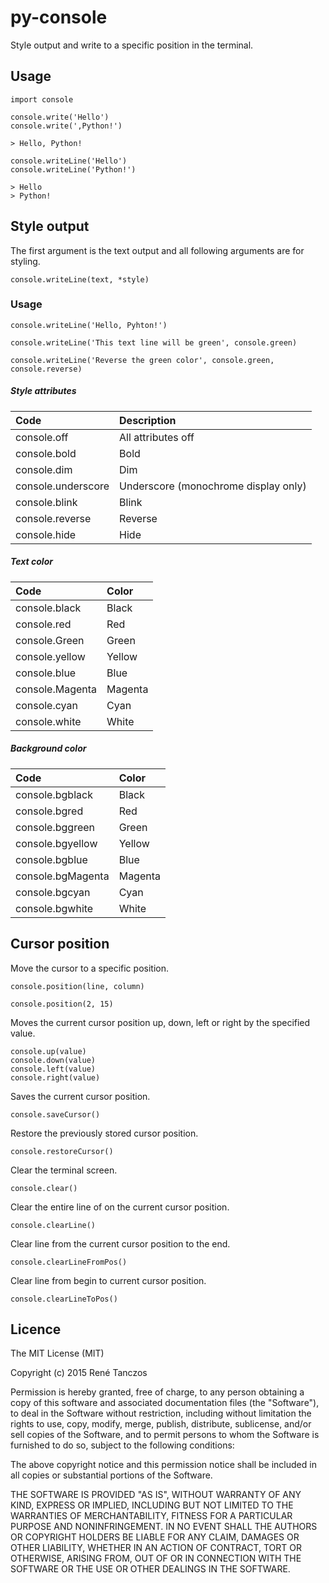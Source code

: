 # py-console
Style output and write to a specific position in the terminal.

## Usage


```
import console

console.write('Hello')
console.write(',Python!')

> Hello, Python!

console.writeLine('Hello')
console.writeLine('Python!')

> Hello
> Python!
```

## Style output

The first argument is the text output and all following arguments are for styling.
```
console.writeLine(text, *style)
```
### Usage
```
console.writeLine('Hello, Pyhton!')

console.writeLine('This text line will be green', console.green)

console.writeLine('Reverse the green color', console.green, console.reverse)
```

##### Style attributes

| Code               | Description                          |
| :----------------- | :----------------------------------- |
| console.off        | All attributes off                   |
| console.bold       | Bold                                 |
| console.dim        | Dim                                  |
| console.underscore | Underscore (monochrome display only) |
| console.blink      | Blink                                |
| console.reverse    | Reverse                              |
| console.hide       | Hide                                 |

##### Text color

| Code            | Color       |
| :-------------- | :---------- |
| console.black   | Black       |
| console.red     | Red         |
| console.Green   | Green       |
| console.yellow  | Yellow      |
| console.blue    | Blue        |
| console.Magenta | Magenta     |
| console.cyan    | Cyan        |
| console.white   | White       |

##### Background color

| Code              | Color       |
| :---------------- | :---------- |
| console.bgblack   | Black       |
| console.bgred     | Red         |
| console.bggreen   | Green       |
| console.bgyellow  | Yellow      |
| console.bgblue    | Blue        |
| console.bgMagenta | Magenta     |
| console.bgcyan    | Cyan        |
| console.bgwhite   | White       |


## Cursor position

Move the cursor to a specific position.
```
console.position(line, column)

console.position(2, 15)
```

Moves the current cursor position up, down, left or right by the specified value.
```
console.up(value)
console.down(value)
console.left(value)
console.right(value)
```

Saves the current cursor position.
```
console.saveCursor()
```

Restore the previously stored cursor position.
```
console.restoreCursor()
```

Clear the terminal screen.
```
console.clear()
```

Clear the entire line of on the current cursor position.
```
console.clearLine()
```

Clear line from the current cursor position to the end.
```
console.clearLineFromPos()
```

Clear line from begin to current cursor position.
```
console.clearLineToPos()
```

## Licence

The MIT License (MIT)

Copyright (c) 2015 René Tanczos

Permission is hereby granted, free of charge, to any person obtaining a copy
of this software and associated documentation files (the "Software"), to deal
in the Software without restriction, including without limitation the rights
to use, copy, modify, merge, publish, distribute, sublicense, and/or sell
copies of the Software, and to permit persons to whom the Software is
furnished to do so, subject to the following conditions:

The above copyright notice and this permission notice shall be included in all
copies or substantial portions of the Software.

THE SOFTWARE IS PROVIDED "AS IS", WITHOUT WARRANTY OF ANY KIND, EXPRESS OR
IMPLIED, INCLUDING BUT NOT LIMITED TO THE WARRANTIES OF MERCHANTABILITY,
FITNESS FOR A PARTICULAR PURPOSE AND NONINFRINGEMENT. IN NO EVENT SHALL THE
AUTHORS OR COPYRIGHT HOLDERS BE LIABLE FOR ANY CLAIM, DAMAGES OR OTHER
LIABILITY, WHETHER IN AN ACTION OF CONTRACT, TORT OR OTHERWISE, ARISING FROM,
OUT OF OR IN CONNECTION WITH THE SOFTWARE OR THE USE OR OTHER DEALINGS IN THE
SOFTWARE.
